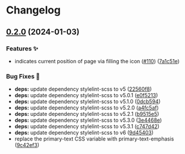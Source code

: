 # Changelog

## [0.2.0](https://github.com/hbstack/back-to-top/compare/v0.1.3...v0.2.0) (2024-01-03)


### Features ✨

* indicates current position of page via filling the icon ([#110](https://github.com/hbstack/back-to-top/issues/110)) ([7a1c51e](https://github.com/hbstack/back-to-top/commit/7a1c51ed644f07f50acff2aca6874a3098817d75))


### Bug Fixes 🐞

* **deps:** update dependency stylelint-scss to v5 ([22560f8](https://github.com/hbstack/back-to-top/commit/22560f823a9558b30e68518ec00458c29ab01cff))
* **deps:** update dependency stylelint-scss to v5.0.1 ([e0f5213](https://github.com/hbstack/back-to-top/commit/e0f5213882e2e4c5ff31c31a3e3109b53e882c44))
* **deps:** update dependency stylelint-scss to v5.1.0 ([0dcb594](https://github.com/hbstack/back-to-top/commit/0dcb5942f5e0c80280d8f0693e61eb8de44b3c74))
* **deps:** update dependency stylelint-scss to v5.2.0 ([a4fc5af](https://github.com/hbstack/back-to-top/commit/a4fc5af3b2047675377ac5a697d58c5a3c89d687))
* **deps:** update dependency stylelint-scss to v5.2.1 ([b9515e5](https://github.com/hbstack/back-to-top/commit/b9515e5cf0f7d1e3cdf52787101fba58f12e523f))
* **deps:** update dependency stylelint-scss to v5.3.0 ([3e4468e](https://github.com/hbstack/back-to-top/commit/3e4468e8247414def8bc6bd1945ec14233d5b174))
* **deps:** update dependency stylelint-scss to v5.3.1 ([c747d42](https://github.com/hbstack/back-to-top/commit/c747d4275640fb2df2b1ff944f9ba6fc35676506))
* **deps:** update dependency stylelint-scss to v6 ([9d45403](https://github.com/hbstack/back-to-top/commit/9d454036e63406c1666369f17ef36b21e588f1f5))
* replace the primary-text CSS variable with primary-text-emphasis ([9c42ef3](https://github.com/hbstack/back-to-top/commit/9c42ef3495d1b486c0a1b4daa667cdf7ab797f7d))
